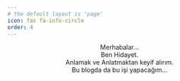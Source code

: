 ```yaml
---
# the default layout is 'page'
icon: fas fa-info-circle
order: 4
---
```


<center> Merhabalar... <center>

<center>Ben Hidayet.<center>


<center>Anlamak ve Anlatmaktan keyif alırım.<center>


<center>Bu blogda da bu işi yapacağım...<center>